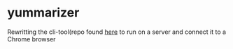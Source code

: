 # yummarizer

Rewritting the cli-tool(repo found [here](https://github.com/yosief14/yummarizer-cli]) to run on a server and connect it to a Chrome browser




